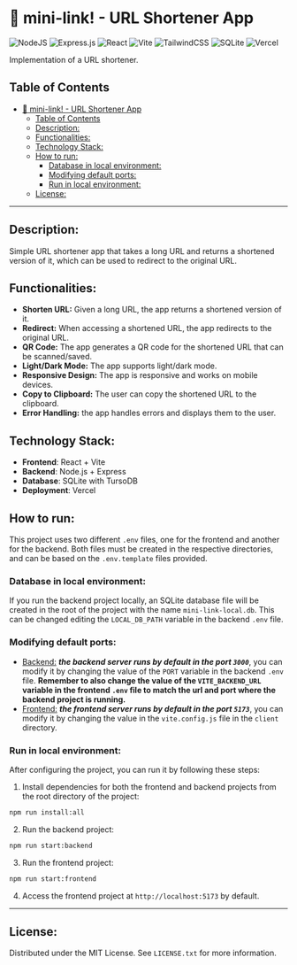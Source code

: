 # 🔗 mini-link! - URL Shortener App
![NodeJS](https://img.shields.io/badge/node.js-6DA55F?style=for-the-badge&logo=node.js&logoColor=white)
![Express.js](https://img.shields.io/badge/express.js-%23404d59.svg?style=for-the-badge&logo=express&logoColor=%2361DAFB)
![React](https://img.shields.io/badge/react-%2320232a.svg?style=for-the-badge&logo=react&logoColor=%2361DAFB)
![Vite](https://img.shields.io/badge/vite-%23646CFF.svg?style=for-the-badge&logo=vite&logoColor=white)
![TailwindCSS](https://img.shields.io/badge/tailwindcss-%2338B2AC.svg?style=for-the-badge&logo=tailwind-css&logoColor=white)
![SQLite](https://img.shields.io/badge/sqlite-%2307405e.svg?style=for-the-badge&logo=sqlite&logoColor=white)
![Vercel](https://img.shields.io/badge/vercel-%23000000.svg?style=for-the-badge&logo=vercel&logoColor=white)

Implementation of a URL shortener.

## Table of Contents
- [🔗 mini-link! - URL Shortener App](#-mini-link---url-shortener-app)
  - [Table of Contents](#table-of-contents)
  - [Description:](#description)
  - [Functionalities:](#functionalities)
  - [Technology Stack:](#technology-stack)
  - [How to run:](#how-to-run)
    - [Database in local environment:](#database-in-local-environment)
    - [Modifying default ports:](#modifying-default-ports)
    - [Run in local environment:](#run-in-local-environment)
  - [License:](#license)

---

## Description:
Simple URL shortener app that takes a long URL and returns a shortened version of it, which can be used to redirect to the original URL.

## Functionalities:
- **Shorten URL:** Given a long URL, the app returns a shortened version of it.
- **Redirect:** When accessing a shortened URL, the app redirects to the original URL.
- **QR Code:** The app generates a QR code for the shortened URL that can be scanned/saved.
- **Light/Dark Mode:** The app supports light/dark mode.
- **Responsive Design:** The app is responsive and works on mobile devices.
- **Copy to Clipboard:** The user can copy the shortened URL to the clipboard.
- **Error Handling:** the app handles errors and displays them to the user.


## Technology Stack:
- **Frontend**: React + Vite
- **Backend**: Node.js + Express
- **Database**: SQLite with TursoDB
- **Deployment**: Vercel

## How to run:
This project uses two different `.env` files, one for the frontend and another for the backend. Both files must be created in the respective directories, and can be based on the `.env.template` files provided.

### Database in local environment:
If you run the backend project locally, an SQLite database file will be created in the root of the project with the name `mini-link-local.db`. This can be changed editing the `LOCAL_DB_PATH` variable in the backend `.env` file.

### Modifying default ports:

- <u>Backend:</u> ***the backend server runs by default in the port `3000`***, you can modify it by changing the value of the `PORT` variable in the backend `.env` file. **Remember to also change the value of the `VITE_BACKEND_URL` variable in the frontend `.env` file to match the url and port where the backend project is running.**
- <u>Frontend:</u> ***the frontend server runs by default in the port `5173`***, you can modify it by changing the value in the `vite.config.js` file in the `client` directory.

### Run in local environment:
After configuring the project, you can run it by following these steps:

1. Install dependencies for both the frontend and backend projects from the root directory of the project:
```bash
npm run install:all
```

2. Run the backend project:
```bash
npm run start:backend
```

3. Run the frontend project:
```bash
npm run start:frontend
```

4. Access the frontend project at `http://localhost:5173` by default.

---

## License:
Distributed under the MIT License. See `LICENSE.txt` for more information.
